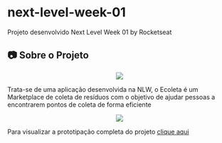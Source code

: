 # next-level-week-01
Projeto desenvolvido Next Level Week 01 by Rocketseat

## :camera: Sobre o Projeto

<p align="center">
  <img src="markdown/image/ecoleta_logo.png">
</p>

Trata-se de uma aplicação desenvolvida na NLW, o Ecoleta é um Marketplace de coleta de resíduos com o objetivo de ajudar pessoas a encontrarem pontos de coleta de forma eficiente

<p align="center">
  <img src="markdown/image/web.png">
</p>

Para visualizar a prototipação completa do projeto [clique aqui](https://www.figma.com/file/9TlOcj6l7D05fZhU12xWT3/Ecoleta-(Booster)?node-id=0%3A1)
